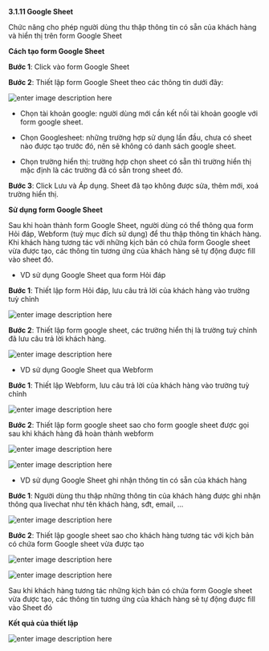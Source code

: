 
**3.1.11 Google Sheet**

Chức năng cho phép người dùng thu thập thông tin có sẵn của khách hàng và hiển thị trên form Google Sheet

 **Cách tạo form Google Sheet**

**Bước 1**:  Click vào form Google Sheet

**Bước 2**: Thiết lập form Google Sheet theo các thông tin dưới đây:

 ![enter image description here](https://chatbizfly.mediacdn.vn/2022/10/14/chatbot/img_Screenshot4png1665736468.png)
 
 - Chọn tài khoản google: người dùng mới cần kết nối tài khoản google với form google sheet.
 
 - Chọn Googlesheet: những trường hợp sử dụng lần đầu, chưa có sheet nào được tạo trước đó, nên sẽ không có danh sách google sheet.
 
 - Chọn trường hiển thị: trường hợp chọn sheet có sẵn thì trường hiển thị mặc định là các trường đã có sẵn trong sheet đó.

**Bước 3**: Click Lưu và Áp dụng. Sheet đã tạo không được sửa, thêm mới, xoá trường hiển thị.

 **Sử dụng form Google Sheet**
 
Sau khi hoàn thành form Google Sheet, người dùng có thể thông qua form Hỏi đáp, Webform (tuỳ mục đích sử dụng) để thu thập thông tin khách hàng. Khi khách hàng tương tác với những kịch bản có chứa form Google sheet vừa được tạo, các thông tin tương ứng của khách hàng sẽ tự động được fill vào sheet đó.

 - VD sử dụng Google Sheet qua form Hỏi đáp 

 **Bước 1**: Thiết lập form Hỏi đáp, lưu câu trả lời của khách hàng vào trường tuỳ chỉnh 
 
 ![enter image description here](https://chatbizfly.mediacdn.vn/2022/10/15/chatbot/img_Screenshot16png1665805524.png)

 **Bước 2**: Thiết lập form google sheet, các trường hiển thị là trường tuỳ chỉnh đã lưu câu trả lời khách hàng.
 
 ![enter image description here](https://chatbizfly.mediacdn.vn/2022/10/17/chatbot/img_Screenshot18png1665973263.png)

 - VD sử dụng Google Sheet qua Webform

**Bước 1**: Thiết lập Webform, lưu câu trả lời của khách hàng vào trường tuỳ chỉnh

![enter image description here](https://chatbizfly.mediacdn.vn/2022/10/17/chatbot/img_Screenshot19png1665973564.png)

**Bước 2**: Thiết lập form google sheet sao cho form google sheet được gọi sau khi khách hàng đã hoàn thành webform

![enter image description here](https://chatbizfly.mediacdn.vn/2022/10/15/chatbot/img_Screenshot14png1665805185.png)

![enter image description here](https://chatbizfly.mediacdn.vn/2022/10/15/chatbot/img_Screenshot15png1665805238.png)

 - VD sử dụng Google Sheet ghi nhận thông tin có sẵn của khách hàng 

**Bước 1**: Người dùng thu thập những thông tin của khách hàng được ghi nhận thông qua livechat như tên khách hàng, sđt, email, ...

![enter image description here](https://chatbizfly.mediacdn.vn/2022/10/17/chatbot/img_Screenshot20png1665981240.png)

**Bước 2**: Thiết lập google sheet sao cho khách hàng tương tác với kịch bản có chứa form Google sheet vừa được tạo

 ![enter image description here](https://chatbizfly.mediacdn.vn/2022/10/17/chatbot/img_Screenshot21png1665981366.png)
 
![enter image description here](https://chatbizfly.mediacdn.vn/2022/10/17/chatbot/img_Screenshot22png1665981489.png)

Sau khi khách hàng tương tác những kịch bản có chứa form Google sheet vừa được tạo, các thông tin tương ứng của khách hàng sẽ tự động được fill vào Sheet đó

 **Kết quả của thiết lập**

![enter image description here](https://chatbizfly.mediacdn.vn/2022/10/15/chatbot/img_Screenshot17png1665805878.png)